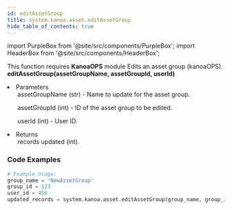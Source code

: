 ```yaml
---
id: editAssetGroup
title: system.kanoa.asset.editAssetGroup
hide_table_of_contents: true
---
```


import PurpleBox from '@site/src/components/PurpleBox';
import HeaderBox from '@site/src/components/HeaderBox';

<PurpleBox>This function requires <b>KanoaOPS</b> module</PurpleBox>
<HeaderBox header="Description">Edits an asset group (kanoaOPS).</HeaderBox>
<HeaderBox header="Syntax">
    <b>editAssetGroup(assetGroupName, assetGroupId, userId)</b>
    <li> Parameters <br />
        <ul>assetGroupName (str) - Name to update for the asset group.</ul>
        <ul>assetGroupId (int) - ID of the asset group to be edited.</ul>
        <ul>userId (int) - User ID.</ul>
    </li>
    <li> Returns <br />
        <ul>records updated (int).</ul>
    </li>
</HeaderBox>

### Code Examples

```python
# Example Usage:
group_name = 'NewAssetGroup'
group_id = 123
user_id = 456
updated_records = system.kanoa.asset.editAssetGroup(group_name, group_id, user_id)
